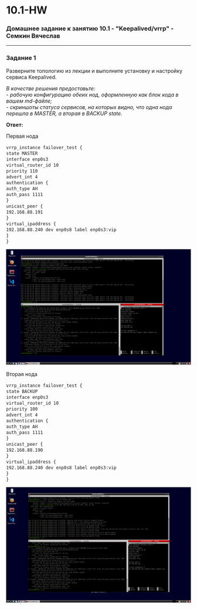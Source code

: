 # 10.1-HW
### Домашнее задание к занятию 10.1 - "Keepalived/vrrp" - Семкин Вячеслав
***
### Задание 1
Разверните топологию из лекции и выполните установку и настройку сервиса Keepalived. 

*В качестве решения предоставьте:*   
*- рабочую конфигурацию обеих нод, оформленную как блок кода в вашем md-файле;*   
*- скриншоты статуса сервисов, на которых видно, что одна нода перешла в MASTER, а вторая в BACKUP state.*   

**Ответ:**

Первая нода

```
vrrp_instance failover_test {
state MASTER
interface enp0s3
virtual_router_id 10
priority 110
advert_int 4
authentication {
auth_type AH
auth_pass 1111
}
unicast_peer {
192.168.88.191
}
virtual_ipaddress {
192.168.88.240 dev enp0s8 label enp0s3:vip
}
}
```

![1-1](https://github.com/SemkinVA/10.1-HW/blob/main/1-1.png)

Вторая нода

```
vrrp_instance failover_test {
state BACKUP
interface enp0s3
virtual_router_id 10
priority 100
advert_int 4
authentication {
auth_type AH
auth_pass 1111
}
unicast_peer {
192.168.88.190
}
virtual_ipaddress {
192.168.88.240 dev enp0s8 label enp0s3:vip
}
}
```

![1-2](https://github.com/SemkinVA/10.1-HW/blob/main/1-2.png)

